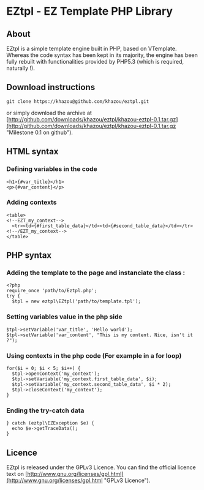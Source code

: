 # EZtpl - EZ Template PHP Library

## About

EZtpl is a simple template engine built in PHP, based on VTemplate. Whereas the code syntax has been kept in its majority, the engine has been fully rebuilt with functionalities provided by PHP5.3 (which is required, naturally !).

## Download instructions

    git clone https://khazou@github.com/khazou/eztpl.git

or simply download the archive at [http://github.com/downloads/khazou/eztpl/khazou-eztpl-0.1.tar.gz](http://github.com/downloads/khazou/eztpl/khazou-eztpl-0.1.tar.gz "Milestone 0.1 on github").

## HTML syntax

### Defining variables in the code

    <h1>{#var_title}</h1>
    <p>{#var_content}</p>

### Adding contexts

    <table>
    <!--EZT_my_context-->
      <tr><td>{#first_table_data}</td><td>{#second_table_data}</td></tr>
    <!--/EZT_my_context-->
    </table>

## PHP syntax

### Adding the template to the page and instanciate the class :

    <?php
    require_once 'path/to/Eztpl.php';
    try {
      $tpl = new eztpl\EZtpl('path/to/template.tpl');

### Setting variables value in the php side

    $tpl->setVariable('var_title', 'Hello world');
    $tpl->setVariable('var_content', "This is my content. Nice, isn't it ?");

### Using contexts in the php code (For example in a for loop)

    for($i = 0; $i < 5; $i++) {
      $tpl->openContext('my_context');
      $tpl->setVariable('my_context.first_table_data', $i);
      $tpl->setVariable('my_context.second_table_data', $i * 2);
      $tpl->closeContext('my_context');
    }

### Ending the try-catch data

    } catch (eztpl\EZException $e) {
      echo $e->getTraceData();
    }

## Licence

EZtpl is released under the GPLv3 Licence. You can find the official licence text on [http://www.gnu.org/licenses/gpl.html](http://www.gnu.org/licenses/gpl.html "GPLv3 Licence").
